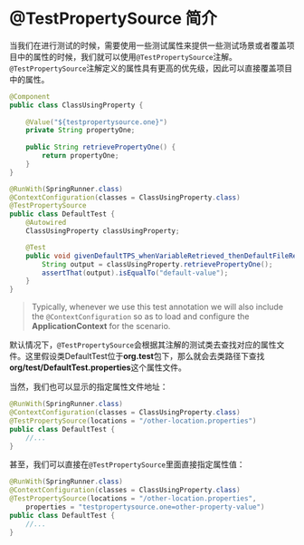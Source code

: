 # @TestPropertySource 简介

当我们在进行测试的时候，需要使用一些测试属性来提供一些测试场景或者覆盖项目中的属性的时候，我们就可以使用`@TestPropertySource`注解。`@TestPropertySource`注解定义的属性具有更高的优先级，因此可以直接覆盖项目中的属性。

```java
@Component
public class ClassUsingProperty {
    
    @Value("${testpropertysource.one}")
    private String propertyOne;
    
    public String retrievePropertyOne() {
        return propertyOne;
    }
}
```

```java
@RunWith(SpringRunner.class)
@ContextConfiguration(classes = ClassUsingProperty.class)
@TestPropertySource
public class DefaultTest {
    @Autowired
    ClassUsingProperty classUsingProperty;

    @Test
    public void givenDefaultTPS_whenVariableRetrieved_thenDefaultFileReturned() {
        String output = classUsingProperty.retrievePropertyOne();
        assertThat(output).isEqualTo("default-value");
    }
}
```

> Typically, whenever we use this test annotation we will also include the `@ContextConfiguration` so as to load and configure the **ApplicationContext** for the scenario.

默认情况下，`@TestPropertySource`会根据其注解的测试类去查找对应的属性文件。这里假设类DefaultTest位于**org.test**包下，那么就会去类路径下查找**org/test/DefaultTest.properties**这个属性文件。

当然，我们也可以显示的指定属性文件地址：

```java
@RunWith(SpringRunner.class)
@ContextConfiguration(classes = ClassUsingProperty.class)
@TestPropertySource(locations = "/other-location.properties")
public class DefaultTest {
    //...
}
```

甚至，我们可以直接在`@TestPropertySource`里面直接指定属性值：

```java
@RunWith(SpringRunner.class)
@ContextConfiguration(classes = ClassUsingProperty.class)
@TestPropertySource(locations = "/other-location.properties",
    properties = "testpropertysource.one=other-property-value")
public class DefaultTest {
    //...
}
```
